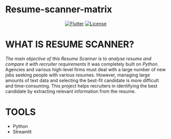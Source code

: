 # Resume-scanner-matrix
<p align="center">
<a href=""><img title="Flutter" src="https://img.shields.io/badge/Python3-3-yellow?style=for-the-badge&logo=python"></a>
<a href=""><img title="License" src="https://img.shields.io/badge/License-Open Source-brightgreen?style=for-the-badge&logo="></a>
</p>

# WHAT IS RESUME SCANNER? 


*The main objective of this Resume Scanner is to analyse resume and compare it with recruiter requirements*
It was completely built on *Python*. 
Agencies and various high-level firms must deal with a large number of new jobs seeking people with various resumes. However, managing large amounts of text data
and selecting the best-fit candidate is more difficult and time-consuming. This project helps recruiters in identifying the best candidate by extracting relevant information from the resume.


# TOOLS
- Python
- Streamlit
